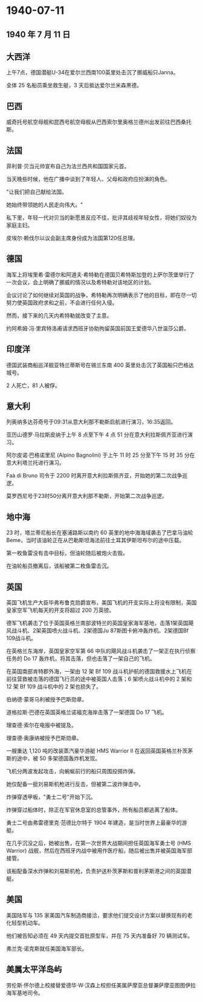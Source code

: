 # 1940-07-11

## 1940 年 7 月 11 日

## 大西洋

上午7点，德国潜艇U-34在爱尔兰西南100英里处击沉了挪威船只Janna。

全体 25 名船员乘坐救生艇，3 天后抵达爱尔兰米森黑德。

## 巴西

威奇托号航空母舰和昆西号航空母舰从巴西索尔里奥格兰德州出发前往巴西桑托斯。

## 法国

菲利普·贝当元帅宣布自己为法兰西共和国国家元首。

当天晚些时候，他在广播中谈到了年轻人、父母和政府应扮演的角色。

"让我们把自己献给法国。

她始终带领她的人民走向伟大。"

私下里，年轻一代对贝当的新愿景反应不佳，批评其歧视年轻女性，将她们奴役为家庭主妇。

皮埃尔·赖伐尔以议会副主席身份成为法国第120任总理。

## 德国

海军上将埃里希·雷德尔和阿道夫·希特勒在德国贝希特斯加登的上萨尔茨堡举行了一次会议，会上明确了挪威的情况以及希特勒对该地区的计划。

会议讨论了如何继续对英国的战争，希特勒再次明确表示了他的目标，即在尽一切努力使英国政府求和之前，不会进行任何入侵。

然而，接下来的几天内希特勒就改变了主意。

约阿希姆·冯·里宾特洛甫请求西班牙协助拘留英国前国王爱德华八世温莎公爵。

## 印度洋

德国武装商船巡洋舰亚特兰蒂斯号在锡兰东南 400
英里处击沉了英国船只巴格达城号。

2 人死亡，81 人被俘。

## 意大利

列奥纳多达芬奇号于09:31从意大利那不勒斯启航进行演习，16:35返回。

亚历山德罗·马拉斯皮纳于上午 8 点至下午 4 点 51
分在意大利拉斯佩齐亚进行演习。

阿尔皮诺·巴格诺里尼 (Alpino Bagnolini) 于上午 11 时 25 分至下午 15 时 35
分在意大利塔兰托进行演习。

Faà di Bruno 司令于 2200
时离开意大利拉斯佩齐亚，开始她的第二次战争巡逻。

莫罗西尼号于23时50分离开意大利那不勒斯，开始第二次战争巡逻。

## 地中海

23 时，塔兰蒂尼船长在塞浦路斯以南约 60 英里的地中海海域袭击了巴拿马油轮
Beme，当时该油轮正在从巴勒斯坦海法前往土耳其伊斯坦布尔的途中压载。

第一枚鱼雷没有击中目标，但油轮随后被炮火击毁。

在油轮船员撤离后，该船被第二枚鱼雷击沉。

## 英国

英国飞机生产大臣毕弗布鲁克勋爵宣布，美国飞机的开支实际上将没有限制，英国皇家空军飞机每天的开支将超过
200 万英镑。

德军飞机袭击了位于英国英格兰南部波特兰的英国皇家海军基地，击落1架英国飓风战斗机、2架英国喷火战斗机、2架德国Ju
87斯图卡俯冲轰炸机、2架德国Bf 109战斗机。

在英格兰东海岸，英国皇家空军第 66
中队的飓风战斗机袭击了一架正在执行侦察任务的 Do 17
轰炸机，将其击落，但也击落了一架自己的飞机。

在英国南部肯特郡外海，一架由 12 架 Bf 109
战斗机护航的德国救援水上飞机在前往营救被击落的德国飞行员的途中被英国人击落；6
架喷火战斗机中的 2 架和 12 架 Bf 109 战斗机中的 2 架也损失了。

伯纳德·蒙哥马利被授予巴斯勋章。

道格拉斯·巴德在英国英格兰诺福克海岸击落了一架德国 Do 17 飞机。

理查德·索尔在电报中被提及。

理查德·奥康纳被授予巴斯勋章。

一艘重达 1,120 吨的改装蒸汽豪华游艇 HMS Warrior II
在返回英国英格兰朴茨茅斯的途中，被 50 多架德国轰炸机发现。

飞机分两波发起攻击，向蜿蜒前行的船只周围投掷炸弹。

她仅配备一挺刘易斯机枪进行反击，但被第二波炸弹击中。

炸弹穿透甲板，"勇士二号"开始下沉。

炸弹穿过船体时，除正在军官休息室的总管事外，所有船员都逃离了船体。

勇士二号由弗雷德里克·范德比尔特于 1904
年建造，是当时世界上最豪华的游艇。

在几乎沉没之后，她被出售，在第一次世界大战期间担任英国海军勇士号 (HMS
Warrior)
战舰，然后在西班牙内战中被用作医疗船，随后被出售并被英国海军部接管。

该船配备深水炸弹和刘易斯机枪，负责护送朴茨茅斯和普利茅斯港之间的英国潜艇。

## 美国

美国陆军与 135
家美国汽车制造商接洽，要求他们提交设计方案以替换现有的老化轻型机动车。

他们被告知必须在 49 天内提交首批原型车，并在 75 天内准备好 70 辆测试车。

弗兰克·诺克斯就任美国海军部长。

## 美属太平洋岛屿

劳伦斯·怀尔德上校接替爱德华·W·汉森上校担任美属萨摩亚总督兼萨摩亚图图伊拉海军基地司令。


